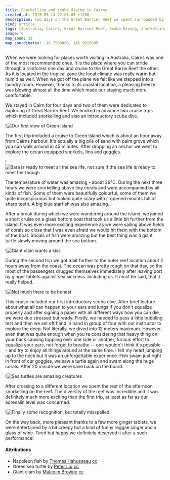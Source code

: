 ```yaml
---
title: Snorkelling and scuba diving in Cairns
created_at: 2015-05-13 22:01:05 +1200
description: Two days on the Great Barrier Reef we spent surrounded by wild and beautiful underwater sea life meeting all the astonishing fish, clams and turtles.
kind: article
tags: [Australia, Cairns, Great Barrier Reef, Scuba Diving, Snorkelling, Green Island, Reef]
image: 6
map_zoom: 10
map_coordinates: -16.7563086, 145.9915605
---
```


When we were looking for places worth visiting in Australia, Cairns was one of the most recommended ones. It is the place where you can stride through a rainforest one day and cruise to the Great Barrie Reef the other. As it is located in the tropical zone the local climate was really warm but humid as well. When we got off the plane we felt like we stepped into a laundry room. However, thanks to its coastal location, a pleasing breeze was blowing almost all the time which made our staying much more comfortable.

We stayed in Cairn for four days and two of them were dedicated to exploring of Great Barrier Reef. We booked in advance two cruise trips which included snorkelling and also an introductory scuba dive.

!![Our first view of Green Island](3)

The first trip included a cruise to Green Island which is about an hour away from Cairns harbour. It's actually a big pile of sand with palm grove which you can walk around in 45 minutes. After dropping an anchor we went to explore the ocean equipped snorkels, fins and goggles.

!![Bara is ready to meet all the sea life, not sure if the sea life is ready to meet her though](1)

The temperature of water was amazing - about 29°C. During the next three hours we were snorkelling above tiny corals and were accompanied by all kinds of fish. Some of them were beautifully colourful, some of them we quite inconspicuous but looked quite scary with it opened mounts full of sharp teeth. A big blue starfish was also amazing.

After a break during which we were wandering around the island, we joined a short cruise on a glass bottom boat that took us a little bit further from the island. It was even more exciting experience as we were sailing above fields of corals so close that I was even afraid we would hit them with the bottom of the boat. Shoals of fish were amazing but the best thing was a giant turtle slowly moving around the sea bottom.

!![Giant clam wants a kiss](7)

During the second trip we got a bit further to the outer reef location about 2 hours away from the coast. The ocean was pretty rough on that day, so the most of the passengers drugged themselves immediately after leaving port by ginger tablets against sea sickness. Including us. It must be said, that it really helped.

!![Not much there to be honest](2)

This cruise included our first introductory scuba dive. After brief lecture about what all can happen to your ears and lungs if you don't equalize properly and after signing a paper with all different ways how you can die, we were due stressed but ready. Firstly, we needed to pass a little bubbling test and then we set off hand in hand in group of four with our instructor to explore the deep. Not literally, we dived into 12 meters maximum. However, even that was quite enough when you're considering that heavy thing on your back causing toppling over one side or another, furious effort to equalize your ears, not forget to breathe -- one wouldn't think it's possible -- and try to enjoy all things around at the same time. I felt my heart jumping up to the neck but it was an unforgettable experience. Fish swam just right in front of our goggles, we saw a turtle again and swam along the huge corals. After 20 minute we were save back on the board.

!![Sea turtles are amazing creatures](5)


After crossing to a different location we spent the rest of the afternoon snorkelling on the reef. The diversity of the reef was incredible and it was definitely much more exciting than the first trip, at least as far as our adrenalin level was concerned.

!![Finally some recognition, but totally misspelled](4)

On the way back, more pleasant thanks to a few more ginger tablets, we were entertained by a bit creepy but a kind of funny reggae singer and a glass of wine. Tired but happy we definitely deserved it after a such performance!

#### Attributions

* Napoleon fish by [Thomas Hahusseau](https://www.flickr.com/photos/69362954@N00/6981101037) [cc](https://creativecommons.org/licenses/by-nd/2.0/)
* Green sea turtle by [Peter Liu](https://www.flickr.com/photos/peterliuphoto/2310833933) [cc](https://creativecommons.org/licenses/by-nd/2.0/)
* Giant clam by [Malcolm Browne](https://www.flickr.com/photos/69362954@N00/6981101037) [cc](https://creativecommons.org/licenses/by-nd/2.0/)
